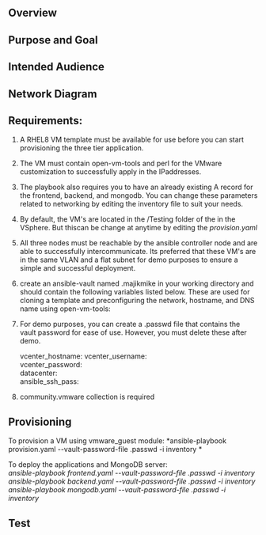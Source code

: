 
## Overview

## Purpose and Goal

## Intended Audience

## Network Diagram

## Requirements:

1. A RHEL8 VM template must be available for use before you can start provisioning the three tier application. 
2. The VM must contain open-vm-tools and perl for the VMware customization to successfully apply in the IPaddresses. 
3. The playbook also requires you to have an already existing A record for the frontend, backend, and mongodb. You can change these parameters related to networking by editing the inventory file to suit your needs. 
4. By default, the VM's are located in the /Testing folder of the in the VSphere. But thiscan be change at anytime by editing the *provision.yaml* 
5.  All three nodes must be reachable by the ansible controller node and are able to successfully intercommunicate. Its preferred that these VM's are in the same VLAN and a flat subnet for demo purposes to ensure a simple and successful deployment. 
6. create an ansible-vault named .majikmike in your working directory and should contain the following variables listed below. These are used for cloning a template and preconfiguring the network, hostname, and DNS name using open-vm-tools:
7. For demo purposes, you can create a .passwd file that contains the vault password for ease of use. However, you must delete these after demo.  


    vcenter_hostname:
    vcenter_username:  
    vcenter_password:  
    datacenter:  
    ansible_ssh_pass:  


8. community.vmware  collection is required

## Provisioning

To provision a VM using vmware_guest module:
*ansible-playbook provision.yaml --vault-password-file .passwd -i inventory *

To deploy the applications and MongoDB server:  
*ansible-playbook frontend.yaml --vault-password-file .passwd -i inventory  
ansible-playbook backend.yaml --vault-password-file .passwd -i inventory  
ansible-playbook mongodb.yaml --vault-password-file .passwd -i inventory*


## Test
